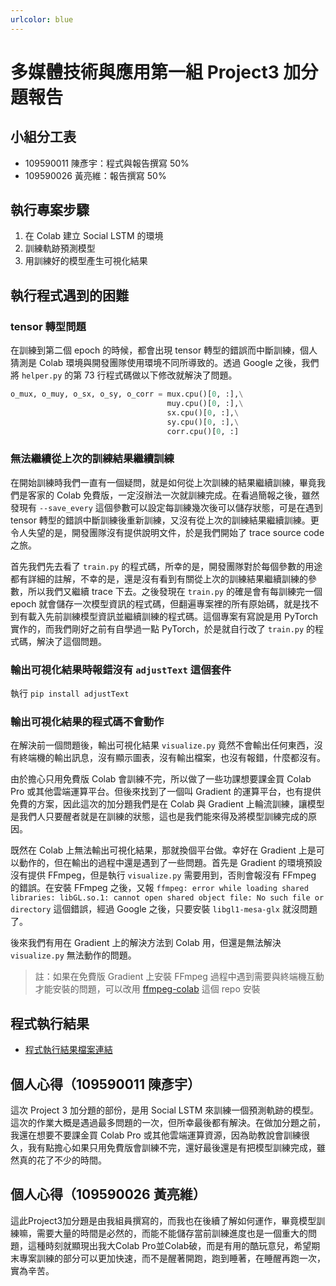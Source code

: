 ```yaml
---
urlcolor: blue
---
```


# 多媒體技術與應用第一組 Project3 加分題報告

## 小組分工表

- 109590011 陳彥宇：程式與報告撰寫 50%
- 109590026 黃亮維：報告撰寫 50%

## 執行專案步驟

1. 在 Colab 建立 Social LSTM 的環境
2. 訓練軌跡預測模型
3. 用訓練好的模型產生可視化結果

## 執行程式遇到的困難

### tensor 轉型問題
  
在訓練到第二個 epoch 的時候，都會出現 tensor 轉型的錯誤而中斷訓練，個人猜測是 Colab 環境與開發團隊使用環境不同所導致的。透過 Google 之後，我們將 `helper.py` 的第 73 行程式碼做以下修改就解決了問題。

```py
o_mux, o_muy, o_sx, o_sy, o_corr = mux.cpu()[0, :],\
                                   muy.cpu()[0, :],\
                                   sx.cpu()[0, :],\
                                   sy.cpu()[0, :],\
                                   corr.cpu()[0, :]
```

### 無法繼續從上次的訓練結果繼續訓練

在開始訓練時我們一直有一個疑問，就是如何從上次訓練的結果繼續訓練，畢竟我們是客家的 Colab 免費版，一定沒辦法一次就訓練完成。在看過簡報之後，雖然發現有 `--save_every` 這個參數可以設定每訓練幾次後可以儲存狀態，可是在遇到 tensor 轉型的錯誤中斷訓練後重新訓練，又沒有從上次的訓練結果繼續訓練。更令人失望的是，開發團隊沒有提供說明文件，於是我們開始了 trace source code 之旅。
  
首先我們先去看了 `train.py` 的程式碼，所幸的是，開發團隊對於每個參數的用途都有詳細的註解，不幸的是，還是沒有看到有關從上次的訓練結果繼續訓練的參數，所以我們又繼續 trace 下去。之後發現在 `train.py` 的確是會有每訓練完一個 epoch 就會儲存一次模型資訊的程式碼，但翻遍專案裡的所有原始碼，就是找不到有載入先前訓練模型資訊並繼續訓練的程式碼。這個專案有寫說是用 PyTorch 實作的，而我們剛好之前有自學過一點 PyTorch，於是就自行改了 `train.py` 的程式碼，解決了這個問題。

### 輸出可視化結果時報錯沒有 `adjustText` 這個套件
  
執行 `pip install adjustText`

### 輸出可視化結果的程式碼不會動作

在解決前一個問題後，輸出可視化結果 `visualize.py` 竟然不會輸出任何東西，沒有終端機的輸出訊息，沒有顯示圖表，沒有輸出檔案，也沒有報錯，什麼都沒有。

由於擔心只用免費版 Colab 會訓練不完，所以做了一些功課想要課金買 Colab Pro 或其他雲端運算平台。但後來找到了一個叫 Gradient 的運算平台，也有提供免費的方案，因此這次的加分題我們是在 Colab 與 Gradient 上輪流訓練，讓模型是我們人只要醒者就是在訓練的狀態，這也是我們能來得及將模型訓練完成的原因。

既然在 Colab 上無法輸出可視化結果，那就換個平台做。幸好在 Gradient 上是可以動作的，但在輸出的過程中還是遇到了一些問題。首先是 Gradient 的環境預設沒有提供 FFmpeg，但是執行 `visualize.py` 需要用到，否則會報沒有 FFmpeg 的錯誤。在安裝 FFmpeg 之後，又報 `ffmpeg: error while loading shared libraries: libGL.so.1: cannot open shared object file: No such file or directory` 這個錯誤，經過 Google 之後，只要安裝 `libgl1-mesa-glx` 就沒問題了。

後來我們有用在 Gradient 上的解決方法到 Colab 用，但還是無法解決 `visualize.py` 無法動作的問題。

> 註：如果在免費版 Gradient 上安裝 FFmpeg 過程中遇到需要與終端機互動才能安裝的問題，可以改用 [ffmpeg-colab](https://github.com/XniceCraft/ffmpeg-colab) 這個 repo 安裝

## 程式執行結果

- [程式執行結果檔案連結](https://drive.google.com/drive/folders/1Vijn1S0jgST3QR5OY-iUM4rqRxb0OpoV?usp=sharing)


## 個人心得（109590011 陳彥宇）

這次 Project 3 加分題的部份，是用 Social LSTM 來訓練一個預測軌跡的模型。這次的作業大概是遇過最多問題的一次，但所幸最後都有解決。在做加分題之前，我還在想要不要課金買 Colab Pro 或其他雲端運算資源，因為助教說會訓練很久，我有點擔心如果只用免費版會訓練不完，還好最後還是有把模型訓練完成，雖然真的花了不少的時間。

## 個人心得（109590026 黃亮維）

這此Project3加分題是由我組員撰寫的，而我也在後續了解如何運作，畢竟模型訓練嘛，需要大量的時間是必然的，而能不能儲存當前訓練進度也是一個重大的問題，這種時刻就顯現出我大Colab Pro並Colab破，而是有用的酷玩意兒，希望期末專案訓練的部分可以更加快速，而不是醒著開跑，跑到睡著，在睡醒再跑一次，實為辛苦。
